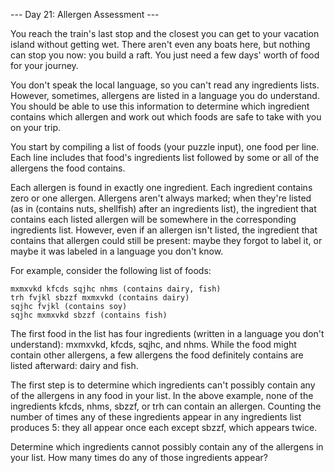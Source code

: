 --- Day 21: Allergen Assessment ---

You reach the train's last stop and the closest you can get to your vacation island without getting wet. There aren't even any 
boats here, but nothing can stop you now: you build a raft. You just need a few days' worth of food for your journey.

You don't speak the local language, so you can't read any ingredients lists. However, sometimes, allergens are listed in a language 
you do understand. You should be able to use this information to determine which ingredient contains which allergen and work out 
which foods are safe to take with you on your trip.

You start by compiling a list of foods (your puzzle input), one food per line. Each line includes that food's ingredients list 
followed by some or all of the allergens the food contains.

Each allergen is found in exactly one ingredient. Each ingredient contains zero or one allergen. Allergens aren't always marked; 
when they're listed (as in (contains nuts, shellfish) after an ingredients list), the ingredient that contains each listed allergen 
will be somewhere in the corresponding ingredients list. However, even if an allergen isn't listed, the ingredient that contains 
that allergen could still be present: maybe they forgot to label it, or maybe it was labeled in a language you don't know.

For example, consider the following list of foods:
```
mxmxvkd kfcds sqjhc nhms (contains dairy, fish)
trh fvjkl sbzzf mxmxvkd (contains dairy)
sqjhc fvjkl (contains soy)
sqjhc mxmxvkd sbzzf (contains fish)
```
The first food in the list has four ingredients (written in a language you don't understand): mxmxvkd, kfcds, sqjhc, and nhms. 
While the food might contain other allergens, a few allergens the food definitely contains are listed afterward: dairy and fish.

The first step is to determine which ingredients can't possibly contain any of the allergens in any food in your list. In the above 
example, none of the ingredients kfcds, nhms, sbzzf, or trh can contain an allergen. Counting the number of times any of these 
ingredients appear in any ingredients list produces 5: they all appear once each except sbzzf, which appears twice.

Determine which ingredients cannot possibly contain any of the allergens in your list. How many times do any of those ingredients 
appear?
